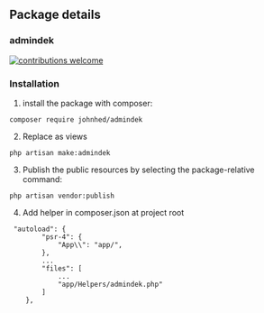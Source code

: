 ## Package details


### admindek
[![contributions welcome](https://img.shields.io/badge/contributions-welcome-brightgreen.svg?style=flat)](./CONTRIBUTING.md)


### Installation

1. install the package with composer:

```
composer require johnhed/admindek

```
2. Replace as views

```
php artisan make:admindek

```

3. Publish the public resources by selecting the package-relative command:

```
php artisan vendor:publish

```
4. Add helper in composer.json at project root

```
 "autoload": {
        "psr-4": {
            "App\\": "app/",
        },
        ...
        "files": [
            ...
            "app/Helpers/admindek.php"
        ]
    },

```
